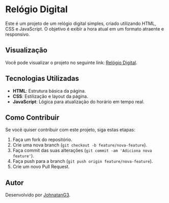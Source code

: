 # Relógio Digital

Este é um projeto de um relógio digital simples, criado utilizando HTML, CSS e JavaScript. O objetivo é exibir a hora atual em um formato atraente e responsivo.

## Visualização

Você pode visualizar o projeto no seguinte link: [Relógio Digital](https://relogio-digital-portfolio.netlify.app/).

## Tecnologias Utilizadas

- **HTML**: Estrutura básica da página.
- **CSS**: Estilização e layout da página.
- **JavaScript**: Lógica para atualização do horário em tempo real.

## Como Contribuir

Se você quiser contribuir com este projeto, siga estas etapas:

1. Faça um fork do repositório.
2. Crie uma nova branch (`git checkout -b feature/nova-feature`).
3. Faça commit das suas alterações (`git commit -am 'Adiciona nova feature'`).
4. Faça push para a branch (`git push origin feature/nova-feature`).
5. Crie um novo Pull Request.

## Autor

Desenvolvido por [JohnatanG3](https://github.com/SeuUsuario).
